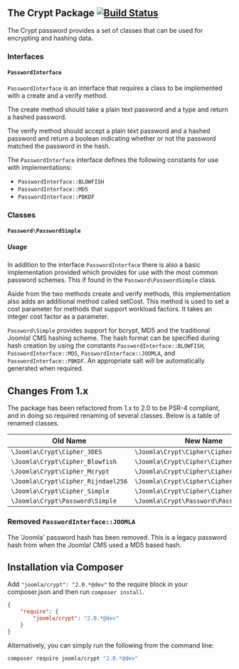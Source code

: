 ## The Crypt Package [![Build Status](https://travis-ci.org/joomla-framework/crypt.png?branch=master)](https://travis-ci.org/joomla-framework/crypt)

The Crypt password provides a set of classes that can be used for encrypting and hashing data.

### Interfaces

#### `PasswordInterface`

`PasswordInterface` is an interface that requires a class to be implemented with a create and a verify method.

The create method should take a plain text password and a type and return a hashed password.

The verify method should accept a plain text password and a hashed password and return a boolean indicating whether or not the password matched the password in the hash.

The `PasswordInterface` interface defines the following constants for use with implementations:

- `PasswordInterface::BLOWFISH`
- `PasswordInterface::MD5`
- `PasswordInterface::PBKDF`

### Classes

#### `Password\PasswordSimple`

##### Usage

In addition to the interface `PasswordInterface` there is also a basic implementation provided which provides for use with the most common password schemes. This if found in the `Password\PasswordSimple` class.

Aside from the two methods create and verify methods, this implementation also adds an additional method called setCost. This method is used to set a cost parameter for methods that support workload factors. It takes an integer cost factor as a parameter.

`Password\Simple` provides support for bcrypt, MD5 and the traditional Joomla! CMS hashing scheme. The hash format can be specified during hash creation by using the constants `PasswordInterface::BLOWFISH`, `PasswordInterface::MD5`, `PasswordInterface::JOOMLA`, and `PasswordInterface::PBKDF`. An appropriate salt will be automatically generated when required.

## Changes From 1.x

The package has been refactored from 1.x to 2.0 to be PSR-4 compliant, and in doing so required renaming of several classes.  Below is a table of renamed classes.

| Old Name                           | New Name                                 |
| ---------                          | -----                                    |
| `\Joomla\Crypt\Cipher_3DES`        | `\Joomla\Crypt\Cipher\Cipher3DES`        |
| `\Joomla\Crypt\Cipher_Blowfish`    | `\Joomla\Crypt\Cipher\CipherBlowfish`    |
| `\Joomla\Crypt\Cipher_Mcrypt`      | `\Joomla\Crypt\Cipher\CipherMcrypt`      |
| `\Joomla\Crypt\Cipher_Rijndael256` | `\Joomla\Crypt\Cipher\CipherRijndael256` |
| `\Joomla\Crypt\Cipher_Simple`      | `\Joomla\Crypt\Cipher\CipherSimple`      |
| `\Joomla\Crypt\Password\Simple`    | `\Joomla\Crypt\Password\PasswordSimple`  |

### Removed `PasswordInterface::JOOMLA`

The 'Joomla' password hash has been removed.  This is a legacy password hash from when the Joomla! CMS used a MD5 based hash.

## Installation via Composer

Add `"joomla/crypt": "2.0.*@dev"` to the require block in your composer.json and then run `composer install`.

```json
{
	"require": {
		"joomla/crypt": "2.0.*@dev"
	}
}
```

Alternatively, you can simply run the following from the command line:

```sh
composer require joomla/crypt "2.0.*@dev"
```
